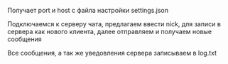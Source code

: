 Получает port и host с файла настройки settings.json

Подключаемся к серверу чата, предлагаем ввести nick, для записи в сервера как нового клиента, далее отправляем и получаем новые сообщения

Все сообщения, а так же уведовления сервера записываем в log.txt
